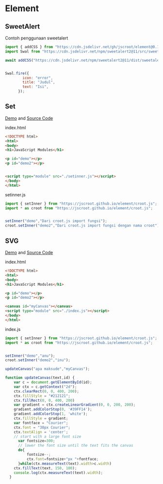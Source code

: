 # Element 

## SweetAlert

Contoh penggunaan sweetalert
```js
import { addCSS } from "https://cdn.jsdelivr.net/gh/jscroot/element@0.1.5/croot.js";
import Swal from "https://cdn.jsdelivr.net/npm/sweetalert2@11/src/sweetalert2.js";

await addCSS("https://cdn.jsdelivr.net/npm/sweetalert2@11/dist/sweetalert2.css");


Swal.fire({
        icon: "error",
        title: "Judul",
        text: "Isi",
      });
```

## Set

[Demo](./set/) and [Source Code](https://github.com/jscroot/examples/tree/main/element/set)

index.html  
```html
<!DOCTYPE html>
<html>
<body>
<h1>JavaScript Modules</h1>

<p id="demo"></p>
<p id="demo2"></p>


<script type="module" src="./setinner.js"></script>
</body>
</html>
```
setinner.js  
```js
import { setInner } from "https://jscroot.github.io/element/croot.js";
import * as croot from "https://jscroot.github.io/element/croot.js";


setInner("demo","Dari croot.js import fungsi");
croot.setInner("demo2","Dari croot.js import fungsi dengan nama croot");
```

## SVG

[Demo](./svg/) and [Source Code](https://github.com/jscroot/examples/tree/main/element/svg)

index.html  
```html
<!DOCTYPE html>
<html>
<body>
<h1>JavaScript Modules</h1>

<p id="demo"></p>
<p id="demo2"></p>

<canvas id="myCanvas"></canvas>
<script type="module" src="./index.js"></script>
</body>
</html>
```

index.js  
```js
import { setInner } from "https://jscroot.github.io/element/croot.js";
import * as croot from "https://jscroot.github.io/element/croot.js";


setInner("demo","anu");
croot.setInner("demo2","inu");

updateCanvas("apa maksude","myCanvas");

function updateCanvas(text,id) {
    var c = document.getElementById(id);
    var ctx = c.getContext("2d");
    ctx.clearRect(0, 0, 400, 200);
    ctx.fillStyle = "#212121";
    ctx.fillRect(0, 0, 400, 200)
    var gradient = ctx.createLinearGradient(0, 0, 200, 200);
    gradient.addColorStop(0, '#39FF14');
    gradient.addColorStop(1, 'white');
    ctx.fillStyle = gradient;
    var fontface = "Courier";
    ctx.font = "30px Courier";
    ctx.textAlign = 'center';
    // start with a large font size
      var fontsize=300;
      // lower the font size until the text fits the canvas
      do{
          fontsize--;
          ctx.font=fontsize+"px "+fontface;
      }while(ctx.measureText(text).width>c.width)
    ctx.fillText(text, 150, 100);
    console.log(ctx.measureText(text).width);
  }
```
